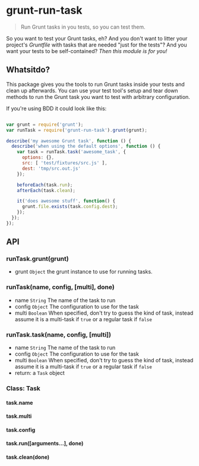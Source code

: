 # grunt-run-task

> Run Grunt tasks in you tests, so you can test them.

So you want to test your Grunt tasks, eh? And you don't want to litter your
project's _Gruntfile_ with tasks that are needed "just for the tests"? And
you want your tests to be self-contained? _Then this module is for you!_

## Whatsitdo?

This package gives you the tools to run Grunt tasks inside your tests and
clean up afterwards. You can use your test tool's setup and tear down methods
to run the Grunt task you want to test with arbitrary configuration.

If you're using BDD it could look like this:

```javascript

var grunt = require('grunt');
var runTask = require('grunt-run-task').grunt(grunt);

describe('my awesome Grunt task', function () {
  describe('when using the default options', function () {
    var task = runTask.task('awesome_task', {
      options: {},
      src: [ 'test/fixtures/src.js' ],
      dest: 'tmp/src.out.js'
    });

    beforeEach(task.run);
    afterEach(task.clean);

    it('does awesome stuff', function() {
      grunt.file.exists(task.config.dest);
    });
  });
});
```

## API

### runTask.grunt(grunt)
- grunt `Object` the grunt instance to use for running tasks.

### runTask(name, config, [multi], done)
- name `String` The name of the task to run
- config `Object` The configuration to use for the task
- multi `Boolean` When specified, don't try to guess the kind of task, instead
  assume it is a multi-task if `true` or a regular task if `false`

### runTask.task(name, config, [multi])
- name `String` The name of the task to run
- config `Object` The configuration to use for the task
- multi `Boolean` When specified, don't try to guess the kind of task, instead
  assume it is a multi-task if `true` or a regular task if `false`
- return: a `Task` object

### Class: Task

#### task.name
#### task.multi
#### task.config

#### task.run([arguments...], done)

#### task.clean(done)
